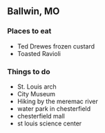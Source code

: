 ## Ballwin, MO

### Places to eat
- Ted Drewes frozen custard
- Toasted Ravioli

### Things to do
- St. Louis arch
- City Museum
- Hiking by the meremac river
- water park in chesterfield
- chesterfield mall
- st louis science center
